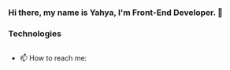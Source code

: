 ### Hi there, my name is Yahya, I'm Front-End Developer.  👋

### Technologies

![]()


- 📫 How to reach me: 

